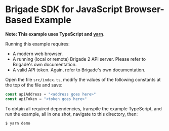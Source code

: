 # Brigade SDK for JavaScript Browser-Based Example

__Note: This example uses TypeScript and [yarn](https://yarnpkg.com/).__

Running this example requires:

* A modern web browser.
* A running (local or remote) Brigade 2 API server. Please refer to Brigade's
  own documentation.
* A valid API token. Again, refer to Brigade's own documentation.

Open the file `src/index.ts`, modify the values of the following constants at
the top of the file and save:

```typescript
const apiAddress = "<address goes here>"
const apiToken = "<token goes here>"
```

To obtain all required dependencies, transpile the example TypeScript, and run
the example, all in one shot, navigate to this directory, then:

```
$ yarn demo
```
